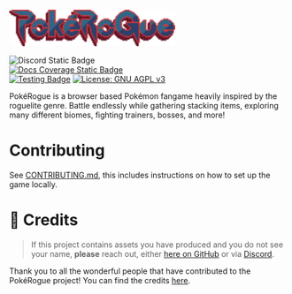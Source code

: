 <picture><img src="./public/images/logo.png" width="300" alt="PokéRogue"></picture>

![Discord Static Badge](https://img.shields.io/badge/Community_Discord-blurple?style=flat&logo=discord&logoSize=auto&labelColor=white&color=5865F2&link=https://discord.gg/pokerogue) \
[![Docs Coverage Static Badge](https://pagefaultgames.github.io/pokerogue/beta/coverage.svg)](https://pagefaultgames.github.io/pokerogue/beta) \
[![Testing Badge](https://github.com/pagefaultgames/pokerogue/actions/workflows/tests.yml/badge.svg)](https://github.com/pagefaultgames/pokerogue/actions/workflows/tests.yml)
[![License: GNU AGPL v3](https://img.shields.io/badge/License-AGPL_v3-blue.svg)](https://www.gnu.org/licenses/agpl-3.0)

PokéRogue is a browser based Pokémon fangame heavily inspired by the roguelite genre. Battle endlessly while gathering stacking items, exploring many different biomes, fighting trainers, bosses, and more!

# Contributing

See [CONTRIBUTING.md](./CONTRIBUTING.md), this includes instructions on how to set up the game locally.

# 📝 Credits

> If this project contains assets you have produced and you do not see your name, **please** reach out, either [here on GitHub](https://github.com/pagefaultgames/pokerogue/issues/new) or via [Discord](https://discord.gg/pokerogue).

Thank you to all the wonderful people that have contributed to the PokéRogue project! You can find the credits [here](./CREDITS.md).

